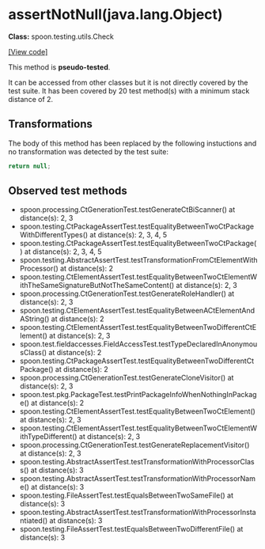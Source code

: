# assertNotNull(java.lang.Object)

**Class:** spoon.testing.utils.Check

[[View code]](https://github.com/INRIA/spoon/blob/fd878bc71b73fc1da82356eaa6578f760c70f0de/src/main/java//spoon/testing/utils/Check.java#L29)

This method is **pseudo-tested**.


It can be accessed from other classes but it is not directly covered by the test suite. 
It has been covered by 20 test method(s) with a minimum stack distance of 2.

## Transformations


The body of this method has been replaced by the following instuctions and no transformation was detected by the test suite:

```Java
return null;
```





## Observed test methods

* spoon.processing.CtGenerationTest.testGenerateCtBiScanner() at distance(s): 2, 3
* spoon.testing.CtPackageAssertTest.testEqualityBetweenTwoCtPackageWithDifferentTypes() at distance(s): 2, 3, 4, 5
* spoon.testing.CtPackageAssertTest.testEqualityBetweenTwoCtPackage() at distance(s): 2, 3, 4, 5
* spoon.testing.AbstractAssertTest.testTransformationFromCtElementWithProcessor() at distance(s): 2
* spoon.testing.CtElementAssertTest.testEqualityBetweenTwoCtElementWithTheSameSignatureButNotTheSameContent() at distance(s): 2, 3
* spoon.processing.CtGenerationTest.testGenerateRoleHandler() at distance(s): 2, 3
* spoon.testing.CtElementAssertTest.testEqualityBetweenACtElementAndAString() at distance(s): 2
* spoon.testing.CtElementAssertTest.testEqualityBetweenTwoDifferentCtElement() at distance(s): 2, 3
* spoon.test.fieldaccesses.FieldAccessTest.testTypeDeclaredInAnonymousClass() at distance(s): 2
* spoon.testing.CtPackageAssertTest.testEqualityBetweenTwoDifferentCtPackage() at distance(s): 2
* spoon.processing.CtGenerationTest.testGenerateCloneVisitor() at distance(s): 2, 3
* spoon.test.pkg.PackageTest.testPrintPackageInfoWhenNothingInPackage() at distance(s): 2
* spoon.testing.CtElementAssertTest.testEqualityBetweenTwoCtElement() at distance(s): 2, 3
* spoon.testing.CtElementAssertTest.testEqualityBetweenTwoCtElementWithTypeDifferent() at distance(s): 2, 3
* spoon.processing.CtGenerationTest.testGenerateReplacementVisitor() at distance(s): 2, 3
* spoon.testing.AbstractAssertTest.testTransformationWithProcessorClass() at distance(s): 3
* spoon.testing.AbstractAssertTest.testTransformationWithProcessorName() at distance(s): 3
* spoon.testing.FileAssertTest.testEqualsBetweenTwoSameFile() at distance(s): 3
* spoon.testing.AbstractAssertTest.testTransformationWithProcessorInstantiated() at distance(s): 3
* spoon.testing.FileAssertTest.testEqualsBetweenTwoDifferentFile() at distance(s): 3

